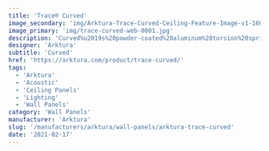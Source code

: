```yaml
---
title: 'Trace® Curved'
image_secondary: 'img/Arktura-Trace-Curved-Ceiling-Feature-Image-v1-1600x1600.png'
image_primary: 'img/trace-curved-web-0001.jpg'
description: 'Curved%u2019s%20powder-coated%20aluminum%20torsion%20spring%20panels%20use%20gently%20curved%2C%20thin%20lines%20for%20a%20beautiful%20symphony%20of%20movement.%20Elevate%20the%20symphony%20with%20our%20optional%20InLine%20lighting%20or%20keep%20the%20sound%20down%2C%20with%20our%20Soft%20Sound%AE%20backer.%20Or%2C%20if%20you%20need%20additional%20brightness%2C%20add%20our%20backlighting.'
designer: 'Arktura'
subtitle: 'Curved'
href: 'https://arktura.com/product/trace-curved/'
tags:
  - 'Arktura'
  - 'Acoustic'
  - 'Ceiling Panels'
  - 'Lighting'
  - 'Wall Panels'
category: 'Wall Panels'
manufacturer: 'Arktura'
slug: '/manufacturers/arktura/wall-panels/arktura-trace-curved'
date: '2021-02-17'
---
```

